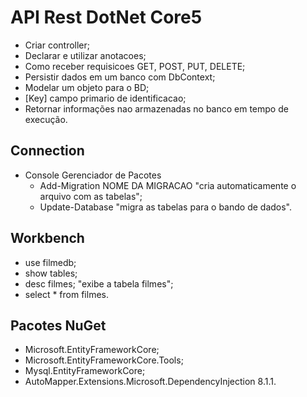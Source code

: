 # API Rest DotNet Core5
- Criar controller;
- Declarar e utilizar anotacoes;
- Como receber requisicoes GET, POST, PUT, DELETE;
- Persistir dados em um banco com DbContext;
- Modelar um objeto para o BD;
- [Key] campo primario de identificacao;
- Retornar informações nao armazenadas no banco em tempo de execução.

## Connection
- Console Gerenciador de Pacotes
    - Add-Migration NOME DA MIGRACAO "cria automaticamente o arquivo com as tabelas";
    - Update-Database "migra as tabelas para o bando de dados".

##  Workbench
- use filmedb;
- show tables;
- desc filmes; "exibe a tabela filmes";
- select * from filmes.

## Pacotes NuGet
- Microsoft.EntityFrameworkCore;
- Microsoft.EntityFrameworkCore.Tools;
- Mysql.EntityFrameworkCore;
- AutoMapper.Extensions.Microsoft.DependencyInjection 8.1.1.
